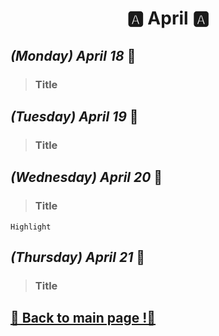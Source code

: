 <h1 align="center">🅰️ April 🅰️</h1>

## _(Monday) April 18_ 📢

>### Title

## _(Tuesday) April 19_ 📢

>### Title

## _(Wednesday) April 20_ 📢

>### Title
`Highlight` 

## _(Thursday) April 21_ 📢

>### Title

## [📎 Back to main page !📎](/home/readAura.md)
